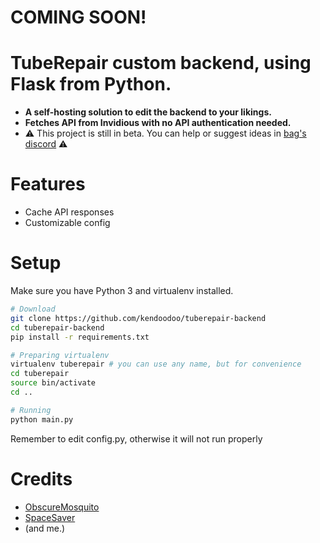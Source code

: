 # COMING SOON!
# TubeRepair custom backend, using Flask from Python.
- __A self-hosting solution to edit the backend to your likings.__
- __Fetches API from Invidious with no API authentication needed.__
- ⚠️ This project is still in beta. You can help or suggest ideas in [bag's discord](https://discord.bag-xml.com) ⚠️

# Features
- Cache API responses
- Customizable config

# Setup
Make sure you have Python 3 and virtualenv installed.
```bash
# Download
git clone https://github.com/kendoodoo/tuberepair-backend
cd tuberepair-backend
pip install -r requirements.txt

# Preparing virtualenv
virtualenv tuberepair # you can use any name, but for convenience
cd tuberepair
source bin/activate
cd ..

# Running
python main.py
```
Remember to edit config.py, otherwise it will not run properly

# Credits

- [ObscureMosquito](https://github.com/ObscureMosquito)
- [SpaceSaver](https://github.com/SpaceSaver)
- (and me.)

